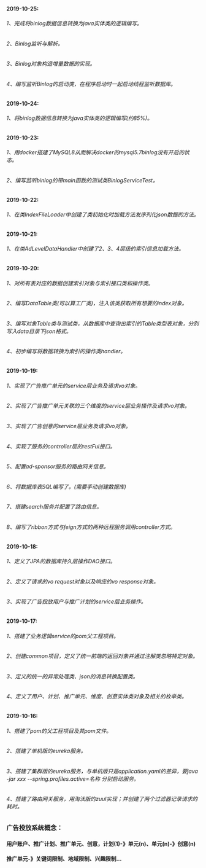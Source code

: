#### 2019-10-25:
###### 1、完成将binlog数据信息转换为java实体类的逻辑编写。
###### 2、Binlog监听与解析。
###### 3、Binlog对象构造增量数据的实现。
###### 4、编写监听Binlog的启动类，在程序启动时一起启动线程监听数据库。

#### 2019-10-24:
###### 1、将binlog数据信息转换为java实体类的逻辑编写(约85%)。

#### 2019-10-23:
###### 1、用docker搭建了MySQL8从而解决docker的mysql5.7binlog没有开启的状态。
###### 2、编写监听binlog的带main函数的测试类BinlogServiceTest。

#### 2019-10-22:
###### 1、在类IndexFileLoader中创建了类初始化时加载方法发序列化json数据的方法。

#### 2019-10-21:
###### 1、在类AdLevelDataHandler中创建了2、3、4层级的索引信息加载方法。

#### 2019-10-20:
###### 1、对所有表对应的数据创建索引对象与索引接口类和操作类。
###### 2、编写DataTable类(可以算工厂类)，注入该类获取所有想要的index对象。
###### 3、编写对象Table类与测试类，从数据库中查询出索引的Table类型表对象，分别写入data目录下json格式。
###### 4、初步编写将数据转换为索引的操作类handler。

#### 2019-10-19:
###### 1、实现了广告推广单元的service层业务及请求vo对象。
###### 2、实现了广告推广单元关联的三个维度的service层业务操作及请求vo对象。
###### 3、实现了广告创意的service层业务及请求vo对象。
###### 4、实现了服务的controller层的restFul接口。
###### 5、配置ad-sponsor服务的路由网关信息。
###### 6、将数据库表SQL编写了。(需要手动创建数据库)
###### 7、搭建search服务并配置了路由信息。
###### 8、编写了ribbon方式与feign方式的两种远程服务调用controller方式。

#### 2019-10-18:
###### 1、定义了JPA的数据库持久层操作DAO接口。
###### 2、定义了请求的vo request对象以及响应的vo response对象。
###### 3、实现了广告投放用户与推广计划的service层业务操作。

#### 2019-10-17:
###### 1、搭建了业务逻辑service的pom父工程项目。
###### 2、创建common项目，定义了统一前端的返回对象并通过注解类忽略特定对象。
###### 3、定义的统一的异常处理类、json的消息转换配置类。
###### 4、定义了用户、计划、推广单元、维度、创意实体类对象及相关的枚举类。

#### 2019-10-16:
###### 1、搭建了pom的父工程项目及其pom文件。
###### 2、搭建了单机版的eureka服务。
###### 3、搭建了集群版的eureka服务，与单机版只是application.yaml的差异，要java -jar xxx --spring.profiles.active=名称 分别启动服务。
###### 4、搭建了路由网关服务，用淘汰版的zuul实现；并创建了两个过滤器记录请求的耗时。

### 广告投放系统概念：
#### 用户账户、推广计划、推广单元、创意，计划(1)-》单元(n)、单元(n)-》创意(n)
#### 推广单元-》关键词限制、地域限制、兴趣限制...
